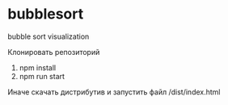 # bubblesort
bubble sort visualization


Клонировать репозиторий 
1) npm install
2) npm run start

Иначе скачать дистрибутив и запустить файл /dist/index.html


